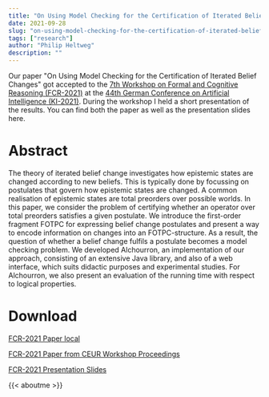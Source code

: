 ```yaml
---
title: "On Using Model Checking for the Certification of Iterated Belief Changes"
date: 2021-09-28
slug: "on-using-model-checking-for-the-certification-of-iterated-belief-changes"
tags: ["research"]
author: "Philip Heltweg"
description: ""
---
```


Our paper "On Using Model Checking for the Certification of Iterated Belief Changes" got accepted to the [7th Workshop on Formal and Cognitive Reasoning (FCR-2021)](https://www.fernuni-hagen.de/wbs/fcr2021.html) at the [44th German Conference on Artificial Intelligence (KI-2021)](https://ki2021.uni-luebeck.de/index.html). During the workshop I held a short presentation of the results. You can find both the paper as well as the presentation slides here.

# Abstract
The theory of iterated belief change investigates how epistemic states are changed according to new beliefs. This is typically done by focussing on postulates that govern how epistemic states are changed. A common realisation of epistemic states are total preorders over possible worlds. In this paper, we consider the problem of certifying whether an operator over total preorders satisfies a given postulate. We introduce the first-order fragment FOTPC for expressing belief change postulates and present a way to encode information on changes into an FOTPC-structure. As a result, the question of whether a belief change fulfils a postulate becomes a model checking problem. We developed Alchourron, an implementation of our approach, consisting of an extensive Java library, and also of a web interface, which suits didactic purposes and experimental studies. For Alchourron, we also present an evaluation of the running time with respect to logical properties.

# Download
[FCR-2021 Paper local](/files/fcr2021.pdf)

[FCR-2021 Paper from CEUR Workshop Proceedings](http://ceur-ws.org/Vol-2961/paper_3.pdf)

[FCR-2021 Presentation Slides](/files/fcr2021_slides.pdf)

{{< aboutme >}}